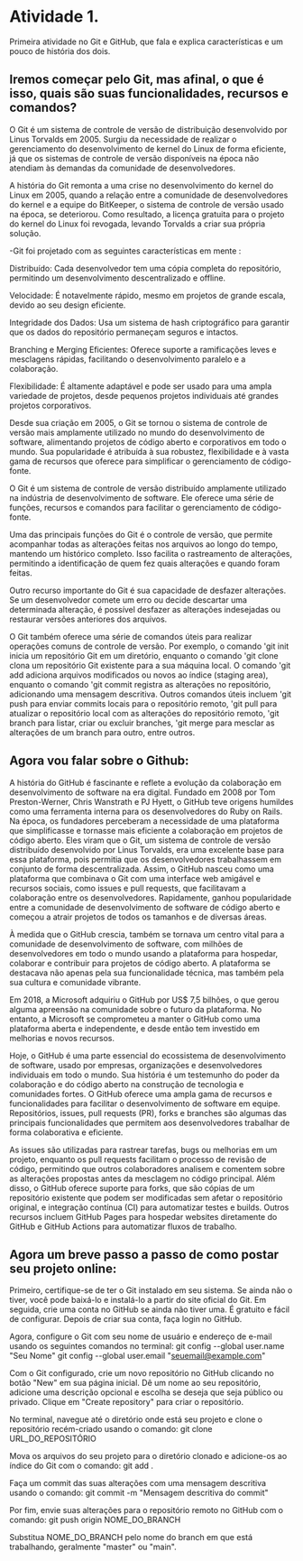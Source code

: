 # Atividade 1.
 Primeira atividade no Git e GitHub, que fala e explica características e um pouco de história dos dois.

 ## Iremos começar pelo Git, mas afinal, o que é isso, quais são suas funcionalidades, recursos e comandos?

O Git é um sistema de controle de versão de distribuição desenvolvido por Linus Torvalds em 2005. Surgiu da necessidade de realizar o gerenciamento do desenvolvimento de kernel do Linux de forma eficiente, já que os sistemas de controle de versão disponíveis na época não atendiam às demandas da comunidade de desenvolvedores.

A história do Git remonta a uma crise no desenvolvimento do kernel do Linux em 2005, quando a relação entre a comunidade de desenvolvedores do kernel e a equipe do BitKeeper, o sistema de controle de versão usado na época, se deteriorou. Como resultado, a licença gratuita para o projeto do kernel do Linux foi revogada, levando Torvalds a criar sua própria solução.

-Git foi projetado com as seguintes características em mente : 

Distribuído: Cada desenvolvedor tem uma cópia completa do repositório, permitindo um desenvolvimento descentralizado e offline.

Velocidade: É notavelmente rápido, mesmo em projetos de grande escala, devido ao seu design eficiente.

Integridade dos Dados: Usa um sistema de hash criptográfico para garantir que os dados do repositório permaneçam seguros e intactos.

Branching e Merging Eficientes: Oferece suporte a ramificações leves e mesclagens rápidas, facilitando o desenvolvimento paralelo e a colaboração.

Flexibilidade: É altamente adaptável e pode ser usado para uma ampla variedade de projetos, desde pequenos projetos individuais até grandes projetos corporativos.

Desde sua criação em 2005, o Git se tornou o sistema de controle de versão mais amplamente utilizado no mundo do desenvolvimento de software, alimentando projetos de código aberto e corporativos em todo o mundo. Sua popularidade é atribuída à sua robustez, flexibilidade e à vasta gama de recursos que oferece para simplificar o gerenciamento de código-fonte.

O Git é um sistema de controle de versão distribuído amplamente utilizado na indústria de desenvolvimento de software. Ele oferece uma série de funções, recursos e comandos para facilitar o gerenciamento de código-fonte.

Uma das principais funções do Git é o controle de versão, que permite acompanhar todas as alterações feitas nos arquivos ao longo do tempo, mantendo um histórico completo. Isso facilita o rastreamento de alterações, permitindo a identificação de quem fez quais alterações e quando foram feitas.

Outro recurso importante do Git é sua capacidade de desfazer alterações. Se um desenvolvedor comete um erro ou decide descartar uma determinada alteração, é possível desfazer as alterações indesejadas ou restaurar versões anteriores dos arquivos.

O Git também oferece uma série de comandos úteis para realizar operações comuns de controle de versão. Por exemplo, o comando 'git init inicia um repositório Git em um diretório, enquanto o comando 'git clone clona um repositório Git existente para a sua máquina local. O comando 'git add adiciona arquivos modificados ou novos ao índice (staging area), enquanto o comando 'git commit registra as alterações no repositório, adicionando uma mensagem descritiva. Outros comandos úteis incluem 'git push para enviar commits locais para o repositório remoto, 'git pull para atualizar o repositório local com as alterações do repositório remoto, 'git branch para listar, criar ou excluir branches, 'git merge para mesclar as alterações de um branch para outro, entre outros.


## Agora vou falar sobre o Github:

A história do GitHub é fascinante e reflete a evolução da colaboração em desenvolvimento de software na era digital. Fundado em 2008 por Tom Preston-Werner, Chris Wanstrath e PJ Hyett, o GitHub teve origens humildes como uma ferramenta interna para os desenvolvedores do Ruby on Rails. Na época, os fundadores perceberam a necessidade de uma plataforma que simplificasse e tornasse mais eficiente a colaboração em projetos de código aberto. Eles viram que o Git, um sistema de controle de versão distribuído desenvolvido por Linus Torvalds, era uma excelente base para essa plataforma, pois permitia que os desenvolvedores trabalhassem em conjunto de forma descentralizada. Assim, o GitHub nasceu como uma plataforma que combinava o Git com uma interface web amigável e recursos sociais, como issues e pull requests, que facilitavam a colaboração entre os desenvolvedores. Rapidamente, ganhou popularidade entre a comunidade de desenvolvimento de software de código aberto e começou a atrair projetos de todos os tamanhos e de diversas áreas.

À medida que o GitHub crescia, também se tornava um centro vital para a comunidade de desenvolvimento de software, com milhões de desenvolvedores em todo o mundo usando a plataforma para hospedar, colaborar e contribuir para projetos de código aberto. A plataforma se destacava não apenas pela sua funcionalidade técnica, mas também pela sua cultura e comunidade vibrante.

Em 2018, a Microsoft adquiriu o GitHub por US$ 7,5 bilhões, o que gerou alguma apreensão na comunidade sobre o futuro da plataforma. No entanto, a Microsoft se comprometeu a manter o GitHub como uma plataforma aberta e independente, e desde então tem investido em melhorias e novos recursos.

Hoje, o GitHub é uma parte essencial do ecossistema de desenvolvimento de software, usado por empresas, organizações e desenvolvedores individuais em todo o mundo. Sua história é um testemunho do poder da colaboração e do código aberto na construção de tecnologia e comunidades fortes. O GitHub oferece uma ampla gama de recursos e funcionalidades para facilitar o desenvolvimento de software em equipe. Repositórios, issues, pull requests (PR), forks e branches são algumas das principais funcionalidades que permitem aos desenvolvedores trabalhar de forma colaborativa e eficiente.

As issues são utilizadas para rastrear tarefas, bugs ou melhorias em um projeto, enquanto os pull requests facilitam o processo de revisão de código, permitindo que outros colaboradores analisem e comentem sobre as alterações propostas antes da mesclagem no código principal. Além disso, o GitHub oferece suporte para forks, que são cópias de um repositório existente que podem ser modificadas sem afetar o repositório original, e integração contínua (CI) para automatizar testes e builds. Outros recursos incluem GitHub Pages para hospedar websites diretamente do GitHub e GitHub Actions para automatizar fluxos de trabalho.



## Agora um breve passo a passo de como postar seu projeto online:

Primeiro, certifique-se de ter o Git instalado em seu sistema. Se ainda não o tiver, você pode baixá-lo e instalá-lo a partir do site oficial do Git. Em seguida, crie uma conta no GitHub se ainda não tiver uma. É gratuito e fácil de configurar. Depois de criar sua conta, faça login no GitHub.

Agora, configure o Git com seu nome de usuário e endereço de e-mail usando os seguintes comandos no terminal:
git config --global user.name "Seu Nome"
git config --global user.email "seuemail@example.com"

Com o Git configurado, crie um novo repositório no GitHub clicando no botão "New" em sua página inicial. Dê um nome ao seu repositório, adicione uma descrição opcional e escolha se deseja que seja público ou privado. Clique em "Create repository" para criar o repositório.

No terminal, navegue até o diretório onde está seu projeto e clone o repositório recém-criado usando o comando:
git clone URL_DO_REPOSITÓRIO

Mova os arquivos do seu projeto para o diretório clonado e adicione-os ao índice do Git com o comando:
git add .

Faça um commit das suas alterações com uma mensagem descritiva usando o comando:
git commit -m "Mensagem descritiva do commit"

Por fim, envie suas alterações para o repositório remoto no GitHub com o comando:
git push origin NOME_DO_BRANCH

Substitua NOME_DO_BRANCH pelo nome do branch em que está trabalhando, geralmente "master" ou "main".


